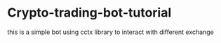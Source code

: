 # Crypto-trading-bot-tutorial
this is a simple bot using cctx library to interact with different exchange 
